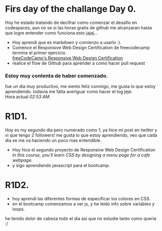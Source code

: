 # Firs day of the challange Day 0. 

Hoy he estado tratando de decifrar como comenzar el desafio en codespaces, aun no se si las horas gratis de github me alcanzaran hasta que logre entender como funciona esto jajaj...  

+ Hoy aprendi que es markdown y comienzo a usarlo :). 
+ Comence el Responsive Web Design Certification de freecodecamp termine el primer ejercicio.  
[freeCodeCamp's Responsive Web Design Certification](https://www.freecodecamp.org/learn/2022/responsive-web-design/)  
+ realice el flow de Github para aprender a como hacer pull request 

### Estoy muy contenta de haber comenzado. 

fue un dia muy productivo, me siento feliz conmigo, me gusta lo que estoy aprendiendo. 
todavia me falta averiguar como hacer el log jeje.  
Hora actual *02:53 AM*. 


# R1D1. 
Hoy es my segundo dia pero numerado como 1, ya hice mi post en *twitter* y vi que tengo 2 followers! me gusta lo que estoy aprendiendo, veo que cada dia se me va haciendo un poco mas entendible.  

+ Hoy hice el segundo proyecto de Responsive Web Design Certification *In this course, you'll learn CSS by designing a menu page for a cafe webpage.*
+ y sigo aprendiendo javascript para el bootcamp. 


# R1D2. 

+ hoy aprendi las diferentes formas de especificar los colores en CSS. 
+ en el bootcamp comenzamos a ver js, y he leido info sobre variables y loops.  

he tenido dolor de cabeza todo el dia asi que no estudie tanto como queria :/
